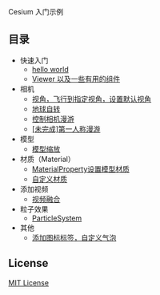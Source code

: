 Cesium 入门示例

## 目录

- 快速入门
  - [hello world](https://sogrey.github.io/Cesium-start-Example/hello-world.html)
  - [Viewer 以及一些有用的组件](https://sogrey.github.io/Cesium-start-Example/examples/Viewer-some-helpful-widgets.html)
- 相机
  - [视角，飞行到指定视角，设置默认视角](https://sogrey.github.io/Cesium-start-Example/examples/camera/view-beijing.html)
  - [地球自转](https://sogrey.github.io/Cesium-start-Example/examples/camera/earth-rotation.html)
  - [控制相机漫游](https://sogrey.github.io/Cesium-start-Example/examples/camera/camera-roaming.html)
  - [[未完成]第一人称漫游](https://sogrey.github.io/Cesium-start-Example/examples/camera/first-person-roaming.html)
- 模型
  - [模型缩放](https://sogrey.github.io/Cesium-start-Example/examples/model/ModelScale.html)
- 材质（Material）
  - [MaterialProperty设置模型材质](https://sogrey.github.io/Cesium-start-Example/examples/material/MaterialProperty设置模型材质.html)
  - [自定义材质](https://sogrey.github.io/Cesium-start-Example/examples/material/customMaterial.html)
- 添加视频
  - [视频融合](https://sogrey.github.io/Cesium-start-Example/examples/video/Video-Fusion.html)
- 粒子效果
  - [ParticleSystem](https://sogrey.github.io/Cesium-start-Example/examples/ParticleSystem/ParticleSystem.html)
- 其他
  - [添加图标标签，自定义气泡](https://sogrey.github.io/Cesium-start-Example/examples/other/CustomBubble.html)

## License
[MIT License](https://sogrey.github.io/about/mit.html)